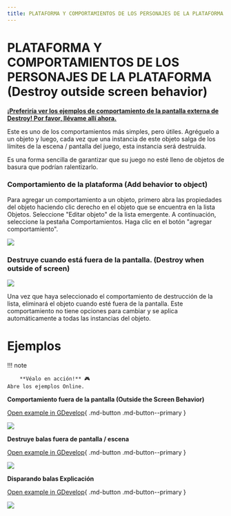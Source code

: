```yaml
---
title: PLATAFORMA Y COMPORTAMIENTOS DE LOS PERSONAJES DE LA PLATAFORMA (Destroy outside screen behavior)
---
```

# PLATAFORMA Y COMPORTAMIENTOS DE LOS PERSONAJES DE LA PLATAFORMA (Destroy outside screen behavior)

**[¡Preferiría ver los ejemplos de comportamiento de la pantalla externa de Destroy! Por favor, llévame allí ahora.](#Examples)**

Este es uno de los comportamientos más simples, pero útiles. Agréguelo a un objeto y luego, cada vez que una instancia de este objeto salga de los límites de la escena / pantalla del juego, esta instancia será destruida.

Es una forma sencilla de garantizar que su juego no esté lleno de objetos de basura que podrían ralentizarlo.

### Comportamiento de la plataforma (Add behavior to object)

Para agregar un comportamiento a un objeto, primero abra las propiedades del objeto haciendo clic derecho en el objeto que se encuentra en la lista Objetos. Seleccione "Editar objeto" de la lista emergente. A continuación, seleccione la pestaña Comportamientos. Haga clic en el botón "agregar comportamiento".

![](/gdevelop5/behaviors/addbehavior.jpg)

### Destruye cuando está fuera de la pantalla. (Destroy when outside of screen)

![](/gdevelop5/behaviors/destroy-outside-screen-behavior-inlist.png)

Una vez que haya seleccionado el comportamiento de destrucción de la lista, eliminará el objeto cuando esté fuera de la pantalla. Este comportamiento no tiene opciones para cambiar y se aplica automáticamente a todas las instancias del objeto.

# Ejemplos

!!! note
    
        **Véalo en acción!** 🎮  
    Abre los ejemplos Online.

**Comportamiento fuera de la pantalla (Outside the Screen Behavior)**

[Open example in GDevelop](https://editor.gdevelop.io/?project=example://space-shooter){ .md-button .md-button--primary }

[![](/gdevelop5/behaviors/outsidescreenbehaviorspaceshooter.png)](https://editor.gdevelop-app.com/?project=example://space-shooter)

  
**Destruye balas fuera de pantalla / escena**

[Open example in GDevelop](https://editor.gdevelop.io/?project=example://shoot-bullets){ .md-button .md-button--primary }

[![](/gdevelop5/behaviors/outsidescreendestroybullets.png)](https://editor.gdevelop-app.com/?project=example://shoot-bullets)

  
**Disparando balas Explicación**

[Open example in GDevelop](https://editor.gdevelop.io/?project=example://shooting-bullets-explanation){ .md-button .md-button--primary }

[![](/gdevelop5/behaviors/bulletshootingexplanationexample.png)](https://editor.gdevelop-app.com/?project=example://shooting-bullets-explanation)
